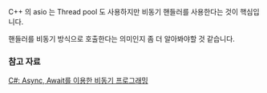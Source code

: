 C++ 의 asio 는 Thread pool 도 사용하지만 비동기 핸들러를 사용한다는 것이 핵심입니다. 

핸들러를 비동기 방식으로 호출한다는 의미인지 좀 더 알아봐야할 것 같습니다. 

### 참고 자료

[C#: Async, Await를 이용한 비동기 프로그래밍](http://nsinc.tistory.com/109)

